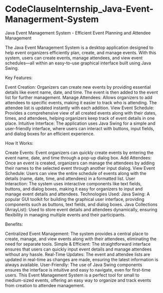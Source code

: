# CodeClauseInternship_Java-Event-Managerment-System
Java Event Management System - Efficient Event Planning and Attendee Management

The Java Event Management System is a desktop application designed to help event organizers efficiently plan, create, and manage events. With this system, users can create events, manage attendees, and view event schedules—all within an easy-to-use graphical interface built using Java Swing.

Key Features:

Event Creation: Organizers can create new events by providing essential details like event name, date, and time. The event is then added to the event list for further management.
Manage Attendees: Allows organizers to add attendees to specific events, making it easier to track who is attending. The attendee list is updated instantly with each addition.
View Event Schedule: Provides a comprehensive view of all created events along with their dates, times, and attendees, helping organizers keep track of event details in one place.
Intuitive Interface: The application uses Java Swing for a simple and user-friendly interface, where users can interact with buttons, input fields, and dialog boxes for an efficient experience.

How It Works:

Create Events: Event organizers can quickly create events by entering the event name, date, and time through a pop-up dialog box.
Add Attendees: Once an event is created, organizers can manage the attendees by adding their names to the selected event through another input dialog.
View Event Schedule: Users can view the entire schedule of events along with the details (name, date, time, and attendees) in a formatted list.
User Interaction: The system uses interactive components like text fields, buttons, and dialog boxes, making it easy for organizers to input and manage event details and attendees.
Technologies Used:
Java Swing: A popular GUI toolkit for building the graphical user interface, providing components such as buttons, text fields, and dialog boxes.
Java Collections (ArrayList): Used to store event details and attendees dynamically, ensuring flexibility in managing multiple events and their participants.

Benefits:

Centralized Event Management: The system provides a central place to create, manage, and view events along with their attendees, eliminating the need for separate tools.
Simple & Efficient: The straightforward interface ensures that users can quickly input event details and manage attendees without any hassle.
Real-Time Updates: The event and attendee lists are updated in real-time as changes are made, ensuring the latest information is always available.
User-Friendly: The use of Java Swing components ensures the interface is intuitive and easy to navigate, even for first-time users.
This Event Management System is a perfect tool for small to medium-sized events, offering an easy way to organize and track events from creation to attendee management.
